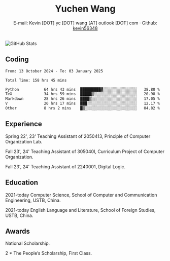  <center>
     <h1>Yuchen Wang</h1>
     <div>
         <span>
             E-mail:
             Kevin [DOT] yc [DOT] wang [AT] outlook [DOT] com
         </span>
         ·
         <span>
             Github:
             <a href="https://github.com/kevin56348">kevin56348</a>
         </span>
     </div>
 </center>
<br>
<p><img src="https://github-readme-stats.vercel.app/api?username=kevin56348&amp;show_icons=true" alt="GitHub Stats"></p>

## Coding

<!-- ![Top Langs](https://github-readme-stats.vercel.app/api/top-langs/?username=kevin56348) -->

<!--START_SECTION:waka-->

```txt
From: 13 October 2024 - To: 03 January 2025

Total Time: 158 hrs 45 mins

Python           64 hrs 43 mins  █████████▓░░░░░░░░░░░░░░░   38.80 %
TeX              34 hrs 59 mins  █████▒░░░░░░░░░░░░░░░░░░░   20.98 %
Markdown         28 hrs 26 mins  ████▒░░░░░░░░░░░░░░░░░░░░   17.05 %
V                20 hrs 17 mins  ███░░░░░░░░░░░░░░░░░░░░░░   12.17 %
Other            8 hrs 2 mins    █▒░░░░░░░░░░░░░░░░░░░░░░░   04.82 %
```

<!--END_SECTION:waka-->

## Experience 

Spring 22', 23' Teaching Assistant of 2050413, Principle of Computer Organization Lab.

Fall 23', 24' Teaching Assistant of 305040I, Curriculum Project of Computer Organization.

Fall 23', 24' Teaching Assistant of 2240001, Digital Logic.

## Education

2021-today Computer Science, School of Computer and Communication Engineering, USTB, China.

2021-today English Language and Literature, School of Foreign Studies, USTB, China.

## Awards

National Scholarship.

2 * The People’s Scholarship, First Class.
